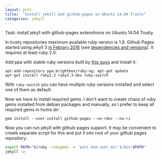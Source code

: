 ```yaml
---
layout: post
title:  "Install jekyll and github-pages on Ubuntu 14.04 Trusty"
categories: jekyll
---
```

Task: install jekyll with github-pages extenshions on Ubuntu 14.04 Trusty.

In trusty repositories maximum available ruby version is 1.9. Github Pages started using jekyll 3 [in Febrary 2016](https://github.com/blog/2100-github-pages-now-faster-and-simpler-with-jekyll-3-0) (see [dependencies and versions](https://pages.github.com/versions/)). It requires at least ruby 2.0.

Add ppa with stable ruby versions built by [this guys](https://www.brightbox.com/docs/ruby/ubuntu/) and install it:

```
apt-add-repository ppa:brightbox/ruby-ng; apt-get update
apt-get install ruby2.3 ruby2.3-dev ruby-switch
```  

With `ruby-switch` you can have multiple ruby versions installed and select one of them as default.

Now we have to install required gems. I don't want to create chaos of ruby gems installed from debian packages and manually, so I prefer to keep all required gems in home dir:

```
gem install --user-install github-pages --no-rdoc --no-ri
```

Now you can run jekyll with github-pages support. It may be convenient to create separate script for this and put it into root of your github pages repository:

```bash
export PATH="$(ruby -rubygems -e 'puts Gem.user_dir')/bin:$PATH"
jekyll -w
```
